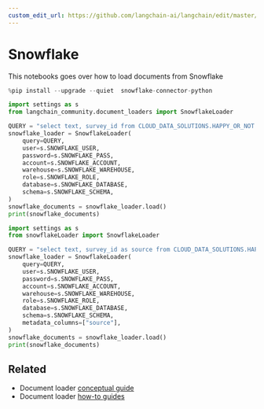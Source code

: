 ```yaml
---
custom_edit_url: https://github.com/langchain-ai/langchain/edit/master/docs/docs/integrations/document_loaders/snowflake.ipynb
---
```

# Snowflake

This notebooks goes over how to load documents from Snowflake


```python
%pip install --upgrade --quiet  snowflake-connector-python
```


```python
import settings as s
from langchain_community.document_loaders import SnowflakeLoader
```


```python
QUERY = "select text, survey_id from CLOUD_DATA_SOLUTIONS.HAPPY_OR_NOT.OPEN_FEEDBACK limit 10"
snowflake_loader = SnowflakeLoader(
    query=QUERY,
    user=s.SNOWFLAKE_USER,
    password=s.SNOWFLAKE_PASS,
    account=s.SNOWFLAKE_ACCOUNT,
    warehouse=s.SNOWFLAKE_WAREHOUSE,
    role=s.SNOWFLAKE_ROLE,
    database=s.SNOWFLAKE_DATABASE,
    schema=s.SNOWFLAKE_SCHEMA,
)
snowflake_documents = snowflake_loader.load()
print(snowflake_documents)
```


```python
import settings as s
from snowflakeLoader import SnowflakeLoader

QUERY = "select text, survey_id as source from CLOUD_DATA_SOLUTIONS.HAPPY_OR_NOT.OPEN_FEEDBACK limit 10"
snowflake_loader = SnowflakeLoader(
    query=QUERY,
    user=s.SNOWFLAKE_USER,
    password=s.SNOWFLAKE_PASS,
    account=s.SNOWFLAKE_ACCOUNT,
    warehouse=s.SNOWFLAKE_WAREHOUSE,
    role=s.SNOWFLAKE_ROLE,
    database=s.SNOWFLAKE_DATABASE,
    schema=s.SNOWFLAKE_SCHEMA,
    metadata_columns=["source"],
)
snowflake_documents = snowflake_loader.load()
print(snowflake_documents)
```


## Related

- Document loader [conceptual guide](/docs/concepts/#document-loaders)
- Document loader [how-to guides](/docs/how_to/#document-loaders)
